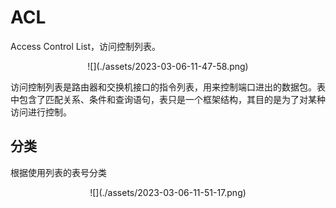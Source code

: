 # ACL

Access Control List，访问控制列表。

<div align=center>![](./assets/2023-03-06-11-47-58.png)</div>

访问控制列表是路由器和交换机接口的指令列表，用来控制端口进出的数据包。表中包含了匹配关系、条件和查询语句，表只是一个框架结构，其目的是为了对某种访问进行控制。

## 分类

根据使用列表的表号分类

<div align=center>![](./assets/2023-03-06-11-51-17.png)</div>

